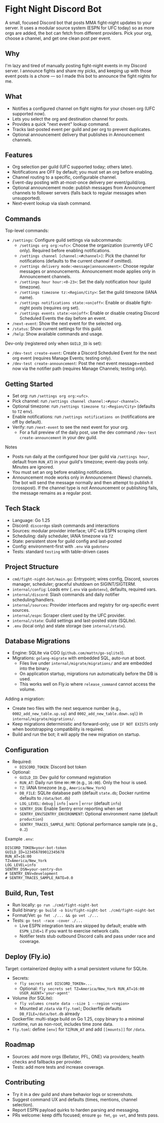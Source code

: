 # Fight Night Discord Bot

A small, focused Discord bot that posts MMA fight-night updates to your server. It uses a modular source system (ESPN for UFC today) so as more orgs are added, the bot can fetch from different providers. Pick your org, choose a channel, and get one clean post per event.

## Why
I'm lazy and tired of manually posting fight-night events in my Discord server. I announce fights and share my picks, and keeping up with those event posts is a chore — so I made this bot to announce the fight nights for me.

## What
- Notifies a configured channel on fight nights for your chosen org (UFC supported now).
- Lets you select the org and destination channel for posts.
- Provides a quick "next event" lookup command.
- Tracks last-posted event per guild and per org to prevent duplicates.
- Optional announcement delivery that publishes in Announcement channels.

## Features
- Org selection per guild (UFC supported today; others later).
- Notifications are OFF by default; you must set an org before enabling.
- Channel routing to a specific, configurable channel.
- Event-day posting with at-most-once delivery per event/guild/org.
- Optional announcement mode: publish messages from Announcement channels to follower servers (falls back to regular messages when unsupported).
- Next-event lookup via slash command.

## Commands
Top-level commands:
- `/settings`: Configure guild settings via subcommands:
  - `/settings org org:<ufc>`: Choose the organization (currently UFC only). Required before enabling notifications.
  - `/settings channel [channel:<#channel>]`: Pick the channel for notifications (defaults to the current channel if omitted).
  - `/settings delivery mode:<message|announcement>`: Choose regular messages or announcements. Announcement mode applies only in Announcement channels.
  - `/settings hour hour:<0-23>`: Set the daily notification hour (guild timezone).
  - `/settings timezone tz:<Region/City>`: Set the guild timezone (IANA name).
  - `/settings notifications state:<on|off>`: Enable or disable fight-night posts (requires org set).
  - `/settings events state:<on|off>`: Enable or disable creating Discord Scheduled Events the day before an event.
- `/next-event`: Show the next event for the selected org.
- `/status`: Show current settings for this guild.
- `/help`: Show available commands and usage.

Dev-only (registered only when `GUILD_ID` is set):
- `/dev-test create-event`: Create a Discord Scheduled Event for the next org event (requires Manage Events; testing only).
- `/dev-test create-announcement`: Post the next event message+embed now via the notifier path (requires Manage Channels; testing only).

## Getting Started
- Set org: run `/settings org org:<ufc>`.
- Pick channel: run `/settings channel channel:<#your-channel>`.
- Optional timezone: run `/settings timezone tz:<Region/City>` (defaults to `TZ` env).
- Enable notifications: run `/settings notifications on` (notifications are off by default).
- Verify: run `/next-event` to see the next event for your org.
  - For a full preview of the daily post, use the dev command `/dev-test create-announcement` in your dev guild.

Notes
- Posts run daily at the configured hour (per guild via `/settings hour`, default from `RUN_AT`) in your guild's timezone; event-day posts only. Minutes are ignored.
- You must set an org before enabling notifications.
- Announcement mode works only in Announcement (News) channels. The bot will send the message normally and then attempt to publish it (crosspost). If the channel type is not Announcement or publishing fails, the message remains as a regular post.

## Tech Stack
- Language: Go 1.25
- Discord: `discordgo` slash commands and interactions
- Sources: modular provider interface; UFC via ESPN scraping client
- Scheduling: daily scheduler, IANA timezone via `TZ`
- State: persistent store for guild config and last-posted
- Config: environment-first with `.env` via `godotenv`
- Tests: standard `testing` with table-driven cases

## Project Structure
- `cmd/fight-night-bot/main.go`: Entrypoint; wires config, Discord, sources manager, scheduler; graceful shutdown on SIGINT/SIGTERM.
- `internal/config`: Loads env (`.env` via `godotenv`), defaults, required vars.
- `internal/discord`: Slash commands and daily notifier scheduling/handlers.
- `internal/sources`: Provider interfaces and registry for org-specific event sources.
- `internal/espn`: Scraper client used by the UFC provider.
- `internal/state`: Guild settings and last-posted state (SQLite).
- `.env` (local only) and state storage (see `internal/state`).

## Database Migrations

- Engine: SQLite via CGO (`github.com/mattn/go-sqlite3`).
- Migrations: `golang-migrate` with embedded SQL, auto-run at boot.
  - Files live under `internal/migrate/migrations/` and are embedded into the binary.
  - On application startup, migrations run automatically before the DB is used.
  - This works well on Fly.io where `release_command` cannot access the volume.

Adding a migration:

- Create two files with the next sequence number (e.g., `0002_add_new_table.up.sql` and `0002_add_new_table.down.sql`) in `internal/migrate/migrations/`.
- Keep migrations deterministic and forward-only; use `IF NOT EXISTS` only when bootstrapping compatibility is required.
- Build and run the bot; it will apply the new migration on startup.

## Configuration
- Required:
  - `DISCORD_TOKEN`: Discord bot token
- Optional:
  - `GUILD_ID`: Dev guild for command registration
  - `RUN_AT`: Daily run time `HH:MM` (e.g., `16:00`). Only the hour is used.
  - `TZ`: IANA timezone (e.g., `America/New_York`)
  - `DB_FILE`: SQLite database path (default `state.db`; Docker runtime defaults to `/data/bot.db`)
  - `LOG_LEVEL`: `debug` | `info` | `warn` | `error` (default `info`)
  - `SENTRY_DSN`: Enable Sentry error reporting when set
  - `SENTRY_ENV`/`SENTRY_ENVIRONMENT`: Optional environment name (default `production`)
  - `SENTRY_TRACES_SAMPLE_RATE`: Optional performance sample rate (e.g., `0.2`)

Example `.env`:
```
DISCORD_TOKEN=your-bot-token
GUILD_ID=123456789012345678
RUN_AT=16:00
TZ=America/New_York
LOG_LEVEL=info
SENTRY_DSN=your-sentry-dsn
# SENTRY_ENV=development
# SENTRY_TRACES_SAMPLE_RATE=0.0
```

## Build, Run, Test
- Run locally: `go run ./cmd/fight-night-bot`
- Build binary: `go build -o bin/fight-night-bot ./cmd/fight-night-bot`
- Format/Vet: `go fmt ./... && go vet ./...`
- Tests: `go test -race -cover ./...`
  - Live ESPN integration tests are skipped by default; enable with `ESPN_LIVE=1` if you want to exercise network calls.
  - Notifier tests stub outbound Discord calls and pass under race and coverage.

## Deploy (Fly.io)
Target: containerized deploy with a small persistent volume for SQLite.

- Secrets:
  - `fly secrets set DISCORD_TOKEN=...`
  - Optional: `fly secrets set TZ=America/New_York RUN_AT=16:00 USER_AGENT='your-agent'`
- Volume (for SQLite):
  - `fly volumes create data --size 1 --region <region>`
  - Mounted at `/data` via `fly.toml`; Dockerfile defaults `DB_FILE=/data/bot.db` already
- Dockerfile: multi-stage build on Go 1.25, copy binary to a minimal runtime, run as non-root, includes time zone data.
- `fly.toml`: define `[env]` for `TZ`/`RUN_AT` and add `[[mounts]]` for `/data`.

## Roadmap
- Sources: add more orgs (Bellator, PFL, ONE) via providers; health checks and fallbacks per provider.
- Tests: add more tests and increase coverage.

## Contributing
- Try it in a dev guild and share behavior logs or screenshots.
- Suggest command UX and defaults (times, mentions, channel selection).
- Report ESPN payload quirks to harden parsing and messaging.
- PRs welcome: keep diffs focused; ensure `go fmt`, `go vet`, and tests pass.
